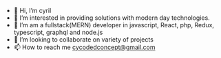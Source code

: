 - 👋 Hi, I’m cyril
- 👀 I’m interested in providing solutions with modern day technologies.
- 🌱 I’m am a fullstack(MERN) developer in javascript, React, php, Redux, typescript, graphql and node.js
- 💞️ I’m looking to collaborate on variety of projects
- 📫 How to reach me cycodedconcept@gmail.com

<!---
cycodedconcept/cycodedconcept is a ✨ special ✨ repository because its `README.md` (this file) appears on your GitHub profile.
You can click the Preview link to take a look at your changes.
--->
